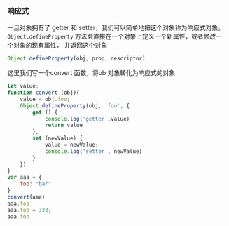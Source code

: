 ### 响应式

一旦对象拥有了 getter 和 setter，我们可以简单地把这个对象称为响应式对象。`Object.defineProperty` 方法会直接在一个对象上定义一个新属性，或者修改一个对象的现有属性， 并返回这个对象

```js
Object.defineProperty(obj, prop, descriptor)
```

这里我们写一个convert 函数，将ob 对象转化为响应式的对象

```js
let value;
function convert (obj){
    value = obj.foo;
    Object.defineProperty(obj, 'foo', {
        get () {
            console.log('getter',value)
            return value
        },
        set (newValue) {
            value = newValue;
            console.log('setter', newValue)
        }
    })
}
var aaa = {
    foo: "bar"
}
convert(aaa)
aaa.foo
aaa.foo = 333;
aaa.foo
```

